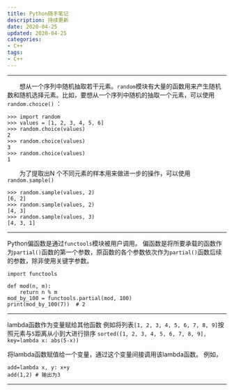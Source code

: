 ```yaml
---
title: Python随手笔记
description: 持续更新
date: 2020-04-25 
updated: 2020-04-25
categories:
- C++
tags:
- C++
---
```


*** 

&emsp;&emsp;想从一个序列中随机抽取若干元素。`random`模块有大量的函数用来产生随机数和随机选择元素。比如，要想从一个序列中随机的抽取一个元素，可以使用`random.choice()` ：
```
>>> import random
>>> values = [1, 2, 3, 4, 5, 6]
>>> random.choice(values)
2
>>> random.choice(values)
3
>>> random.choice(values)
1
```
&emsp;&emsp;为了提取出N 个不同元素的样本用来做进一步的操作，可以使用`random.sample()`
```
>>> random.sample(values, 2)
[6, 2]
>>> random.sample(values, 2)
[4, 3]
>>> random.sample(values, 3)
[4, 3, 1]
```

***

Python偏函数是通过`functools`模块被用户调用。
偏函数是将所要承载的函数作为`partial()`函数的第一个参数，原函数的各个参数依次作为`partial()`函数后续的参数，除非使用关键字参数。
```
import functools

def mod(n, m):
    return n % m
mod_by_100 = functools.partial(mod, 100)
print(mod_by_100(7))  # 2
```

***

lambda函数作为变量赋给其他函数
例如将列表`[1, 2, 3, 4, 5, 6, 7, 8, 9]`按照元素与`5`距离从小到大进行排序
`sorted([1, 2, 3, 4, 5, 6, 7, 8, 9], key=lambda x: abs(5-x))`

将lambda函数赋值给一个变量，通过这个变量间接调用该lambda函数。
例如，
```
add=lambda x, y: x+y
add(1,2) # 输出为3
```

***
